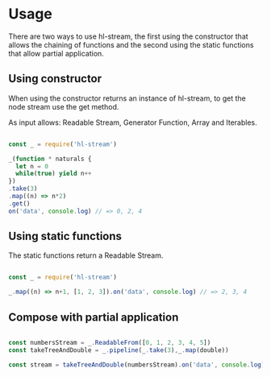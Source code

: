 # Usage

There are two ways to use hl-stream, the first using the constructor that allows the chaining of functions and the second using the static functions that allow partial application.

## Using constructor

When using the constructor returns an instance of hl-stream, to get the node stream use the get method.

As input allows: Readable Stream, Generator Function, Array and Iterables.

```javascript

const _ = require('hl-stream')

_(function * naturals {
  let n = 0
  while(true) yield n++
})
.take(3)
.map((n) => n*2)
.get()
on('data', console.log) // => 0, 2, 4

```
## Using static functions

The static functions return a Readable Stream.

```javascript

const _ = require('hl-stream')

_.map((n) => n+1, [1, 2, 3]).on('data', console.log) // => 2, 3, 4

```
## Compose with partial application

```javascript

const numbersStream = _.ReadableFrom([0, 1, 2, 3, 4, 5])
const takeTreeAndDouble = _.pipeline(_.take(3),_.map(double))

const stream = takeTreeAndDouble(numbersStream).on('data', console.log) // => 0, 2, 4

```
